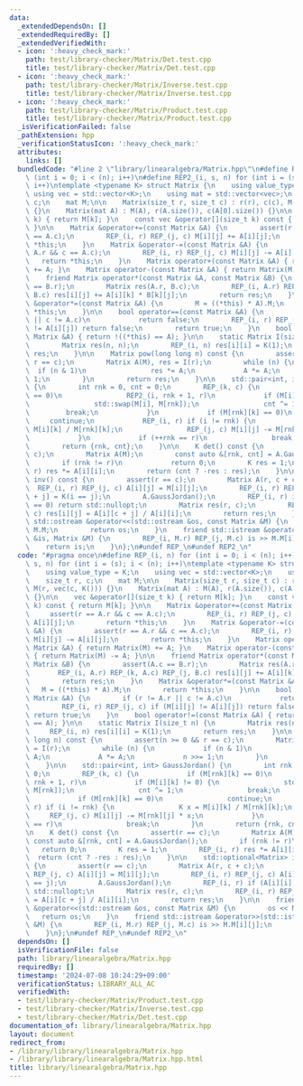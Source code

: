 ```yaml
---
data:
  _extendedDependsOn: []
  _extendedRequiredBy: []
  _extendedVerifiedWith:
  - icon: ':heavy_check_mark:'
    path: test/library-checker/Matrix/Det.test.cpp
    title: test/library-checker/Matrix/Det.test.cpp
  - icon: ':heavy_check_mark:'
    path: test/library-checker/Matrix/Inverse.test.cpp
    title: test/library-checker/Matrix/Inverse.test.cpp
  - icon: ':heavy_check_mark:'
    path: test/library-checker/Matrix/Product.test.cpp
    title: test/library-checker/Matrix/Product.test.cpp
  _isVerificationFailed: false
  _pathExtension: hpp
  _verificationStatusIcon: ':heavy_check_mark:'
  attributes:
    links: []
  bundledCode: "#line 2 \"library/linearalgebra/Matrix.hpp\"\n#define REP_(i, n) for\
    \ (int i = 0; i < (n); i++)\n#define REP2_(i, s, n) for (int i = (s); i < (n);\
    \ i++)\ntemplate <typename K> struct Matrix {\n    using value_type = K;\n   \
    \ using vec = std::vector<K>;\n    using mat = std::vector<vec>;\n    size_t r,\
    \ c;\n    mat M;\n\n    Matrix(size_t r, size_t c) : r(r), c(c), M(r, vec(c, K()))\
    \ {}\n    Matrix(mat A) : M(A), r(A.size()), c(A[0].size()) {}\n\n    vec &operator[](size_t\
    \ k) { return M[k]; }\n    const vec &operator[](size_t k) const { return M[k];\
    \ }\n\n    Matrix &operator+=(const Matrix &A) {\n        assert(r == A.r && c\
    \ == A.c);\n        REP_(i, r) REP_(j, c) M[i][j] += A[i][j];\n        return\
    \ *this;\n    }\n    Matrix &operator-=(const Matrix &A) {\n        assert(r ==\
    \ A.r && c == A.c);\n        REP_(i, r) REP_(j, c) M[i][j] -= A[i][j];\n     \
    \   return *this;\n    }\n    Matrix operator+(const Matrix &A) { return Matrix(M)\
    \ += A; }\n    Matrix operator-(const Matrix &A) { return Matrix(M) -= A; }\n\n\
    \    friend Matrix operator*(const Matrix &A, const Matrix &B) {\n        assert(A.c\
    \ == B.r);\n        Matrix res(A.r, B.c);\n        REP_(i, A.r) REP_(k, A.c) REP_(j,\
    \ B.c) res[i][j] += A[i][k] * B[k][j];\n        return res;\n    }\n    Matrix\
    \ &operator*=(const Matrix &A) {\n        M = ((*this) * A).M;\n        return\
    \ *this;\n    }\n\n    bool operator==(const Matrix &A) {\n        if (r != A.r\
    \ || c != A.c)\n            return false;\n        REP_(i, r) REP_(j, c) if (M[i][j]\
    \ != A[i][j]) return false;\n        return true;\n    }\n    bool operator!=(const\
    \ Matrix &A) { return !((*this) == A); }\n\n    static Matrix I(size_t n) {\n\
    \        Matrix res(n, n);\n        REP_(i, n) res[i][i] = K(1);\n        return\
    \ res;\n    }\n\n    Matrix pow(long long n) const {\n        assert(n >= 0 &&\
    \ r == c);\n        Matrix A(M), res = I(r);\n        while (n) {\n          \
    \  if (n & 1)\n                res *= A;\n            A *= A;\n            n >>=\
    \ 1;\n        }\n        return res;\n    }\n\n    std::pair<int, int> GaussJordan()\
    \ {\n        int rnk = 0, cnt = 0;\n        REP_(k, c) {\n            if (M[rnk][k]\
    \ == 0)\n                REP2_(i, rnk + 1, r)\n            if (M[i][k] != 0) {\n\
    \                std::swap(M[i], M[rnk]);\n                cnt ^= 1;\n       \
    \         break;\n            }\n            if (M[rnk][k] == 0)\n           \
    \     continue;\n            REP_(i, r) if (i != rnk) {\n                K x =\
    \ M[i][k] / M[rnk][k];\n                REP_(j, c) M[i][j] -= M[rnk][j] * x;\n\
    \            }\n            if (++rnk == r)\n                break;\n        }\n\
    \        return {rnk, cnt};\n    }\n\n    K det() const {\n        assert(r ==\
    \ c);\n        Matrix A(M);\n        const auto &[rnk, cnt] = A.GaussJordan();\n\
    \        if (rnk != r)\n            return 0;\n        K res = 1;\n        REP_(i,\
    \ r) res *= A[i][i];\n        return (cnt ? -res : res);\n    }\n\n    std::optional<Matrix>\
    \ inv() const {\n        assert(r == c);\n        Matrix A(r, c + c);\n      \
    \  REP_(i, r) REP_(j, c) A[i][j] = M[i][j];\n        REP_(i, r) REP_(j, c) A[i][c\
    \ + j] = K(i == j);\n        A.GaussJordan();\n        REP_(i, r) if (A[i][i]\
    \ == 0) return std::nullopt;\n        Matrix res(r, c);\n        REP_(i, r) REP_(j,\
    \ c) res[i][j] = A[i][c + j] / A[i][i];\n        return res;\n    }\n\n    friend\
    \ std::ostream &operator<<(std::ostream &os, const Matrix &M) {\n        os <<\
    \ M.M;\n        return os;\n    }\n    friend std::istream &operator>>(std::istream\
    \ &is, Matrix &M) {\n        REP_(i, M.r) REP_(j, M.c) is >> M.M[i][j];\n    \
    \    return is;\n    }\n};\n#undef REP_\n#undef REP2_\n"
  code: "#pragma once\n#define REP_(i, n) for (int i = 0; i < (n); i++)\n#define REP2_(i,\
    \ s, n) for (int i = (s); i < (n); i++)\ntemplate <typename K> struct Matrix {\n\
    \    using value_type = K;\n    using vec = std::vector<K>;\n    using mat = std::vector<vec>;\n\
    \    size_t r, c;\n    mat M;\n\n    Matrix(size_t r, size_t c) : r(r), c(c),\
    \ M(r, vec(c, K())) {}\n    Matrix(mat A) : M(A), r(A.size()), c(A[0].size())\
    \ {}\n\n    vec &operator[](size_t k) { return M[k]; }\n    const vec &operator[](size_t\
    \ k) const { return M[k]; }\n\n    Matrix &operator+=(const Matrix &A) {\n   \
    \     assert(r == A.r && c == A.c);\n        REP_(i, r) REP_(j, c) M[i][j] +=\
    \ A[i][j];\n        return *this;\n    }\n    Matrix &operator-=(const Matrix\
    \ &A) {\n        assert(r == A.r && c == A.c);\n        REP_(i, r) REP_(j, c)\
    \ M[i][j] -= A[i][j];\n        return *this;\n    }\n    Matrix operator+(const\
    \ Matrix &A) { return Matrix(M) += A; }\n    Matrix operator-(const Matrix &A)\
    \ { return Matrix(M) -= A; }\n\n    friend Matrix operator*(const Matrix &A, const\
    \ Matrix &B) {\n        assert(A.c == B.r);\n        Matrix res(A.r, B.c);\n \
    \       REP_(i, A.r) REP_(k, A.c) REP_(j, B.c) res[i][j] += A[i][k] * B[k][j];\n\
    \        return res;\n    }\n    Matrix &operator*=(const Matrix &A) {\n     \
    \   M = ((*this) * A).M;\n        return *this;\n    }\n\n    bool operator==(const\
    \ Matrix &A) {\n        if (r != A.r || c != A.c)\n            return false;\n\
    \        REP_(i, r) REP_(j, c) if (M[i][j] != A[i][j]) return false;\n       \
    \ return true;\n    }\n    bool operator!=(const Matrix &A) { return !((*this)\
    \ == A); }\n\n    static Matrix I(size_t n) {\n        Matrix res(n, n);\n   \
    \     REP_(i, n) res[i][i] = K(1);\n        return res;\n    }\n\n    Matrix pow(long\
    \ long n) const {\n        assert(n >= 0 && r == c);\n        Matrix A(M), res\
    \ = I(r);\n        while (n) {\n            if (n & 1)\n                res *=\
    \ A;\n            A *= A;\n            n >>= 1;\n        }\n        return res;\n\
    \    }\n\n    std::pair<int, int> GaussJordan() {\n        int rnk = 0, cnt =\
    \ 0;\n        REP_(k, c) {\n            if (M[rnk][k] == 0)\n                REP2_(i,\
    \ rnk + 1, r)\n            if (M[i][k] != 0) {\n                std::swap(M[i],\
    \ M[rnk]);\n                cnt ^= 1;\n                break;\n            }\n\
    \            if (M[rnk][k] == 0)\n                continue;\n            REP_(i,\
    \ r) if (i != rnk) {\n                K x = M[i][k] / M[rnk][k];\n           \
    \     REP_(j, c) M[i][j] -= M[rnk][j] * x;\n            }\n            if (++rnk\
    \ == r)\n                break;\n        }\n        return {rnk, cnt};\n    }\n\
    \n    K det() const {\n        assert(r == c);\n        Matrix A(M);\n       \
    \ const auto &[rnk, cnt] = A.GaussJordan();\n        if (rnk != r)\n         \
    \   return 0;\n        K res = 1;\n        REP_(i, r) res *= A[i][i];\n      \
    \  return (cnt ? -res : res);\n    }\n\n    std::optional<Matrix> inv() const\
    \ {\n        assert(r == c);\n        Matrix A(r, c + c);\n        REP_(i, r)\
    \ REP_(j, c) A[i][j] = M[i][j];\n        REP_(i, r) REP_(j, c) A[i][c + j] = K(i\
    \ == j);\n        A.GaussJordan();\n        REP_(i, r) if (A[i][i] == 0) return\
    \ std::nullopt;\n        Matrix res(r, c);\n        REP_(i, r) REP_(j, c) res[i][j]\
    \ = A[i][c + j] / A[i][i];\n        return res;\n    }\n\n    friend std::ostream\
    \ &operator<<(std::ostream &os, const Matrix &M) {\n        os << M.M;\n     \
    \   return os;\n    }\n    friend std::istream &operator>>(std::istream &is, Matrix\
    \ &M) {\n        REP_(i, M.r) REP_(j, M.c) is >> M.M[i][j];\n        return is;\n\
    \    }\n};\n#undef REP_\n#undef REP2_\n"
  dependsOn: []
  isVerificationFile: false
  path: library/linearalgebra/Matrix.hpp
  requiredBy: []
  timestamp: '2024-07-08 10:24:29+09:00'
  verificationStatus: LIBRARY_ALL_AC
  verifiedWith:
  - test/library-checker/Matrix/Product.test.cpp
  - test/library-checker/Matrix/Inverse.test.cpp
  - test/library-checker/Matrix/Det.test.cpp
documentation_of: library/linearalgebra/Matrix.hpp
layout: document
redirect_from:
- /library/library/linearalgebra/Matrix.hpp
- /library/library/linearalgebra/Matrix.hpp.html
title: library/linearalgebra/Matrix.hpp
---
```

